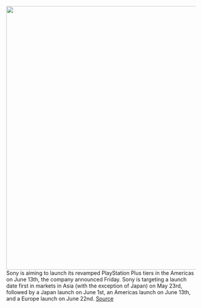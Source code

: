 <img src='https://cdn.vox-cdn.com/thumbor/3zgXsY0n6T3aMDNoRPJRzkJwwqc=/0x0:2040x1360/1200x800/filters:focal(857x517:1183x843)/cdn.vox-cdn.com/uploads/chorus_image/image/70781302/acastro_180604_1777_playstation_0001.0.jpg' width='700px' /><br/>
Sony is aiming to launch its revamped PlayStation Plus tiers in the Americas on June 13th, the company announced Friday. Sony is targeting a launch date first in markets in Asia (with the exception of Japan) on May 23rd, followed by a Japan launch on June 1st, an Americas launch on June 13th, and a Europe launch on June 22nd.
<a href='https://www.theverge.com/2022/4/22/23037384/sony-playstation-plus-new-tiers-launch-date'> Source <a/>